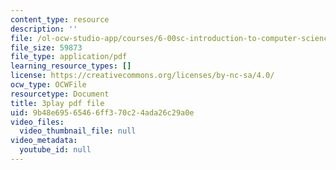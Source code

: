 ```yaml
---
content_type: resource
description: ''
file: /ol-ocw-studio-app/courses/6-00sc-introduction-to-computer-science-and-programming-spring-2011/9b48e69565466ff370c24ada26c29a0e_Fixc8hVo_cY.pdf
file_size: 59873
file_type: application/pdf
learning_resource_types: []
license: https://creativecommons.org/licenses/by-nc-sa/4.0/
ocw_type: OCWFile
resourcetype: Document
title: 3play pdf file
uid: 9b48e695-6546-6ff3-70c2-4ada26c29a0e
video_files:
  video_thumbnail_file: null
video_metadata:
  youtube_id: null
---
```

